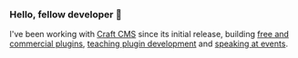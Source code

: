 ### Hello, fellow developer 👋

I've been working with [Craft CMS](https://craftcms.com/) since its initial release, building [free and commercial plugins](https://putyourlightson.com/plugins), [teaching plugin development](https://putyourlightson.com/what-we-do#training) and [speaking at events](https://craftcms.com/events/dot-all-2018/sessions/the-art-of-plugin-development).
